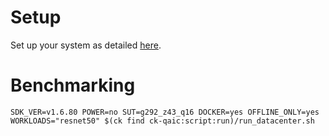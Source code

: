 # Setup
Set up your system as detailed [here](https://github.com/krai/ck-qaic/blob/main/script/setup.docker/README.md).

# Benchmarking
```
SDK_VER=v1.6.80 POWER=no SUT=g292_z43_q16 DOCKER=yes OFFLINE_ONLY=yes WORKLOADS="resnet50" $(ck find ck-qaic:script:run)/run_datacenter.sh
```
